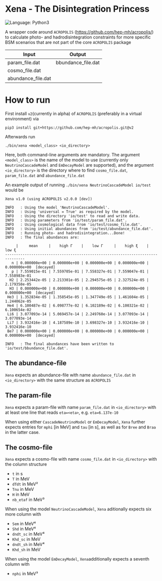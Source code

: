 # Xena - The Disintegration Princess

![Language: Python3](https://img.shields.io/badge/Language-Python3-blue.svg?style=flat-square)

A wrapper code around ``ACROPOLIS`` (https://github.com/hep-mh/acropolis/) to calculate photo- and hadrodisintegration constraints for more specific BSM scenarios that are not part of the core ``ACROPOLIS`` package

| Input              | Output             |
| ------------------ | ------------------ |
| param_file.dat     | bbundance_file.dat |
| cosmo_file.dat     |                    |
| abundance_file.dat | 

# How to run

First install ``v2``(currently in alpha) of ``ACROPOLIS`` (preferably in a virtual environment) via
```
pip3 install git+https://github.com/hep-mh/acropolis.git@v2
```
Afterwards run
```
./bin/xena <model_class> <io_directory>
```
Here, both command-line arguments are mandatory. The argument ``<model_class>`` is the name of the model to use (currently only ``NeutrinoCascadeModel`` and ``EmDecayModel`` are supported), and the argument ``<io_directory>`` is the directory where to find ``cosmo_file.dat``, ``param_file.dat`` and ``abundance_file.dat``

An example output of running ``./bin/xena NeutrinoCascadeModel io/test`` would be
```
Xena v1.0 (using ACROPOLIS v2.0.0 [dev])

INFO   : Using the model 'NeutrinoCascadeModel'.
INFO   : Using 'universal = True' as required by the model.
INFO   : Using the directory 'io/test' to read and write data.
INFO   : Using parameters from 'io/test/param_file.dat'.
INFO   : Using cosmological data from 'io/test/cosmo_file.dat'.
INFO   : Using initial abundances from 'io/test/abundance_file.dat'.
INFO   : Running photo- and hadrodisintegration...Done!
INFO   : The final abundances are:

     |     mean     |    high Γ    |    low Γ     |    high ξ    |    low ξ    
-------------------------------------------------------------------------------
   n | 0.000000e+00 | 0.000000e+00 | 0.000000e+00 | 0.000000e+00 | 0.000000e+00  [decayed]
   p | 7.559015e-01 | 7.559705e-01 | 7.558327e-01 | 7.559047e-01 | 7.558983e-01
  H2 | 2.253442e-05 | 2.213301e-05 | 2.294575e-05 | 2.327524e-05 | 2.179358e-05
  H3 | 0.000000e+00 | 0.000000e+00 | 0.000000e+00 | 0.000000e+00 | 0.000000e+00  [decayed]
 He3 | 1.352834e-05 | 1.358545e-05 | 1.347749e-05 | 1.461604e-05 | 1.244062e-05
 He4 | 6.100487e-02 | 6.098777e-02 | 6.102189e-02 | 6.100321e-02 | 6.100654e-02
 Li6 | 3.077093e-14 | 5.069457e-14 | 2.249760e-14 | 3.077093e-14 | 3.077093e-14
 Li7 | 3.932416e-10 | 4.187589e-10 | 3.698327e-10 | 3.932416e-10 | 3.932416e-10
 Be7 | 0.000000e+00 | 0.000000e+00 | 0.000000e+00 | 0.000000e+00 | 0.000000e+00  [decayed]

INFO   : The final abundances have been written to 'io/test/bbundance_file.dat'.
```

## The abundance-file
``Xena`` expects an abundance-file with name ``abundance_file.dat`` in ``<io_directory>`` with the same structure as ``ACROPOLIS``


## The param-file
``Xena`` expects a param-file with name ``param_file.dat`` in ``<io_directory>`` with at least one line that reads ``eta=<eta>``, e.g. ``eta=6.137e-10``

When using either ``CascadeNeutrinoModel`` or ``EmDecayModel``, ``Xena`` further expects entries for ``mphi`` [in MeV] and ``tau`` [in s], as well as for ``Bree`` and ``Braa`` in the latter case.

## The cosmo-file
``Xena`` expects a cosmo-file with name ``cosmo_file.dat`` in ``<io_directory>`` with the column structure
* ``t`` in s
* ``T`` in MeV
* ``dTdt`` in MeV²
* ``Tnu`` in MeV
* ``H`` in MeV
* ``nb_etaf`` in MeV³

When using the model ``NeutrinoCascadeModel``, ``Xena`` aditionally expects six more column with
* ``Sem`` in MeV⁴
* ``Shd`` in MeV⁴
* ``dndt_sc`` in MeV⁴
* ``Khd_sc`` in MeV
* ``dndt_sh`` in MeV⁴
* ``Khd_sh`` in MeV

When using the model ``EmDecayModel``, ``Xena``additionally expects a seventh column with
* ``nphi`` in MeV³
